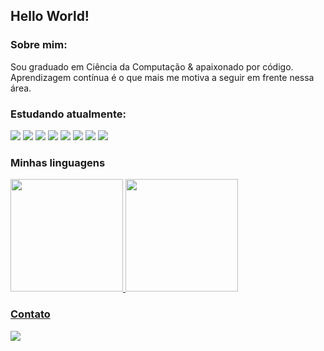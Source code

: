 <!--
**carlosrsantos/carlosrsantos** is a ✨ _special_ ✨ repository because its `README.md` (this file) appears on your GitHub profile.

Here are some ideas to get you started:

- 🔭 I’m currently working on ...
- 🌱 I’m currently learning ...
- 👯 I’m looking to collaborate on ...
- 🤔 I’m looking for help with ...
- 💬 Ask me about ...
- 📫 How to reach me: ...
- 😄 Pronouns: ...
- ⚡ Fun fact: ...
-->

## Hello World!

### Sobre mim:

  Sou graduado em Ciência da Computação & apaixonado por código.
  Aprendizagem contínua é o que mais me motiva a seguir em frente nessa área.

### Estudando atualmente:
<div>
  <img src="https://img.shields.io/badge/C%23-239120?style=for-the-badge&logo=c-sharp&logoColor=white" />
  <img src="https://img.shields.io/badge/.NET-512BD4?style=for-the-badge&logo=dotnet&logoColor=white" />
  <img src="https://img.shields.io/badge/Microsoft%20SQL%20Server-CC2927?style=for-the-badge&logo=microsoft%20sql%20server&logoColor=white" />
  <img src="https://img.shields.io/badge/MongoDB-4EA94B?style=for-the-badge&logo=mongodb&logoColor=white" />
  <img src="https://img.shields.io/badge/Docker-1E90FF?style=for-the-badge&logo=docker&logoColor=white" />
  <img src="https://img.shields.io/badge/golang-87CEFA?style=for-the-badge&logo=go&logoColor=black" />
  <img src="https://img.shields.io/badge/Vue.js-35495E?style=for-the-badge&logo=vue.js&logoColor=4FC08D" />
  <img src="https://img.shields.io/badge/TypeScript-3178C6?logo=TypeScript&logoColor=FFF&style=flat-square" />
</div>

### Minhas linguagens
<div>
<a href="https://github.com/seu-usuário-aqui">
<img height="180em" src="https://github-readme-stats.vercel.app/api/top-langs/?username=carlosrsantos&layout=compact&langs_count=7&theme=dracula"/>
<img height="180em" src="https://github-readme-stats.vercel.app/api?username=carlosrsantos&show_icons=true&theme=dracula&include_all_commits=true&count_private=true"/>
</div>

### Contato
<div>
<a href="https://www.linkedin.com/in/carlos-rodrigues-b0961951/" target="_blank"><img src="https://img.shields.io/badge/-LinkedIn-%230077B5?style=for-the-badge&logo=linkedin&logoColor=white" target="_blank"></a>

</div>

